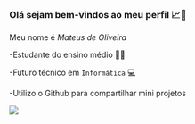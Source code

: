 ### Olá sejam bem-vindos ao meu perfil 📈👋


Meu nome é *Mateus de Oliveira*


-Estudante do ensino médio 🧑‍🎓

-Futuro técnico em `Informática` 💻

-Utilizo o Github para compartilhar mini projetos 

![](https://media.tenor.com/Zb_1QeHyHBAAAAAi/hva-hogeschool-van-amsterdam.gif)


